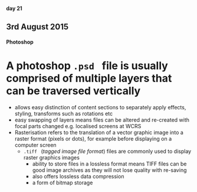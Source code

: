 #### day 21
## 3rd August 2015

#### Photoshop
# A photoshop `.psd ` file is usually comprised of multiple layers that can be traversed vertically
  * allows easy distinction of content sections to separately apply effects, styling, transforms such as rotations etc
  * easy swapping of layers means files can be altered and re-created with focal parts changed e.g. localised screens at WCRS
* Rasterisation refers to the translation of a vector graphic image into a raster format (pixels or dots), for  example before displaying on a computer screen
  * `.tiff ` (*tagged image file format*) files are commonly used to display raster graphics images
    * ability to store files in a lossless format means TIFF files can be good image archives as they will not lose quality with re-saving
    * also offers lossless data compression
    * a form of bitmap storage

